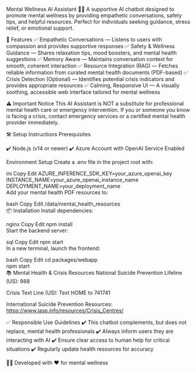 Mental Wellness AI Assistant 🧠💬
A supportive AI chatbot designed to promote mental wellness by providing empathetic conversations, safety tips, and helpful resources. Perfect for individuals seeking guidance, stress relief, or emotional support.

🚀 Features
✅ Empathetic Conversations — Listens to users with compassion and provides supportive responses
✅ Safety & Wellness Guidance — Shares relaxation tips, mood boosters, and mental health suggestions
✅ Memory Aware — Maintains conversation context for smooth, coherent interaction
✅ Resource Integration (RAG) — Fetches reliable information from curated mental health documents (PDF-based)
✅ Crisis Detection (Optional) — Identifies potential crisis indicators and provides appropriate resources
✅ Calming, Responsive UI — A visually soothing, accessible web interface tailored for mental wellness

⚠️ Important Notice
This AI Assistant is NOT a substitute for professional mental health care or emergency intervention.
If you or someone you know is facing a crisis, contact emergency services or a certified mental health provider immediately.

🛠 Setup Instructions
Prerequisites

✔️ Node.js (v14 or newer)
✔️ Azure Account with OpenAI Service Enabled

Environment Setup
Create a .env file in the project root with:

ini
Copy
Edit
AZURE_INFERENCE_SDK_KEY=your_azure_openai_key  
INSTANCE_NAME=your_azure_openai_instance_name  
DEPLOYMENT_NAME=your_deployment_name  
Add your mental health PDF resources to:

bash
Copy
Edit
/data/mental_health_resources  
📦 Installation
Install dependencies:

nginx
Copy
Edit
npm install  
Start the backend server:

sql
Copy
Edit
npm start  
In a new terminal, launch the frontend:

bash
Copy
Edit
cd packages/webapp  
npm start  
📚 Mental Health & Crisis Resources
National Suicide Prevention Lifeline (US): 988

Crisis Text Line (US): Text HOME to 741741

International Suicide Prevention Resources: https://www.iasp.info/resources/Crisis_Centres/

✅ Responsible Use Guidelines
✔️ This chatbot complements, but does not replace, mental health professionals
✔️ Always inform users they are interacting with AI
✔️ Ensure clear access to human help for critical situations
✔️ Regularly update health resources for accuracy

👨‍💻 Developed with ❤️ for mental wellness
